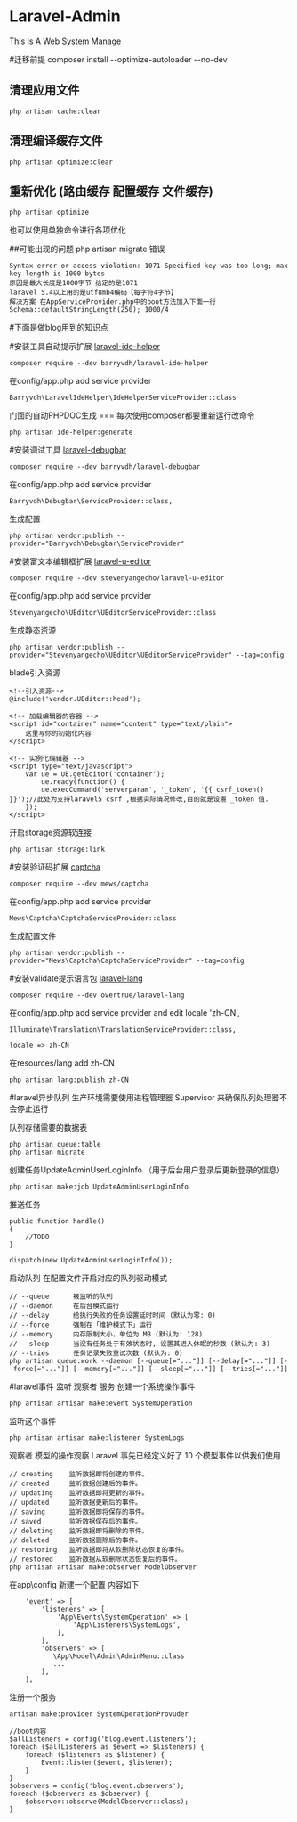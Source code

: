 # Laravel-Admin 
This Is A Web System Manage

#迁移前提
    composer install --optimize-autoloader --no-dev
    
## 清理应用文件 
    php artisan cache:clear
    
## 清理编译缓存文件 
    php artisan optimize:clear
    
## 重新优化 (路由缓存 配置缓存 文件缓存)
    php artisan optimize

也可以使用单独命令进行各项优化


##可能出现的问题
php artisan migrate 错误

    Syntax error or access violation: 1071 Specified key was too long; max key length is 1000 bytes
    原因是最大长度是1000字节 给定的是1071 
    laravel 5.4以上用的是utf8mb4编码【每字符4字节】 
    解决方案 在AppServiceProvider.php中的boot方法加入下面一行
    Schema::defaultStringLength(250); 1000/4
     
#下面是做blog用到的知识点

#安装工具自动提示扩展
[laravel-ide-helper](https://github.com/barryvdh/laravel-ide-helper)

    composer require --dev barryvdh/laravel-ide-helper
    
在config/app.php add service provider

    Barryvdh\LaravelIdeHelper\IdeHelperServiceProvider::class
    
门面的自动PHPDOC生成 === 每次使用composer都要重新运行改命令

    php artisan ide-helper:generate

#安装调试工具
[laravel-debugbar](https://github.com/barryvdh/laravel-debugbar)

    composer require --dev barryvdh/laravel-debugbar 
    
在config/app.php add service provider
    
    Barryvdh\Debugbar\ServiceProvider::class,
    
生成配置

    php artisan vendor:publish --provider="Barryvdh\Debugbar\ServiceProvider"

#安装富文本编辑框扩展
[laravel-u-editor](https://github.com/stevenyangecho/laravel-u-editor)

    composer require --dev stevenyangecho/laravel-u-editor

在config/app.php add service provider

    Stevenyangecho\UEditor\UEditorServiceProvider::class

生成静态资源
    
    php artisan vendor:publish --provider="Stevenyangecho\UEditor\UEditorServiceProvider" --tag=config

blade引入资源
    
    <!--引入资源-->
    @include('vendor.UEditor::head');
    
    <!-- 加载编辑器的容器 -->
    <script id="container" name="content" type="text/plain">
        这里写你的初始化内容
    </script>
    
    <!-- 实例化编辑器 -->
    <script type="text/javascript">
        var ue = UE.getEditor('container');
            ue.ready(function() {
            ue.execCommand('serverparam', '_token', '{{ csrf_token() }}');//此处为支持laravel5 csrf ,根据实际情况修改,目的就是设置 _token 值.    
        });
    </script>
    
开启storage资源软连接  
    
    php artisan storage:link 
    
#安装验证码扩展
[captcha](https://github.com/mewebstudio/captcha)

    composer require --dev mews/captcha

在config/app.php add service provider

    Mews\Captcha\CaptchaServiceProvider::class
    
生成配置文件

    php artisan vendor:publish --provider="Mews\Captcha\CaptchaServiceProvider" --tag=config

#安装validate提示语言包
[laravel-lang](https://github.com/overtrue/laravel-lang)

    composer require --dev overtrue/laravel-lang

在config/app.php add service provider  and edit locale  'zh-CN',
    
    Illuminate\Translation\TranslationServiceProvider::class,
    
    locale => zh-CN
    
在resources/lang add zh-CN

    php artisan lang:publish zh-CN
    
#laravel异步队列
生产环境需要使用进程管理器 Supervisor 来确保队列处理器不会停止运行

队列存储需要的数据表

    php artisan queue:table
    php artisan migrate
    
创建任务UpdateAdminUserLoginInfo （用于后台用户登录后更新登录的信息）

    php artisan make:job UpdateAdminUserLoginInfo
      
推送任务
    
    public function handle()
    {
        //TODO
    }
    
    dispatch(new UpdateAdminUserLoginInfo());
    
启动队列 
   在配置文件开启对应的队列驱动模式
   
    // --queue      被监听的队列
    // --daemon     在后台模式运行
    // --delay      给执行失败的任务设置延时时间 (默认为零: 0)
    // --force      强制在「维护模式下」运行
    // --memory     内存限制大小，单位为 MB (默认为: 128)
    // --sleep      当没有任务处于有效状态时, 设置其进入休眠的秒数 (默认为: 3)
    // --tries      任务记录失败重试次数 (默认为: 0)
    php artisan queue:work --daemon [--queue[="..."]] [--delay[="..."]] [--force[="..."]] [--memory[="..."]] [--sleep[="..."]] [--tries[="..."]] 


#laravel事件 监听 观察者 服务
创建一个系统操作事件
    
    php artisan artisan make:event SystemOperation 
    
监听这个事件
    
    php artisan artisan make:listener SystemLogs 
    
观察者 模型的操作观察
Laravel 事先已经定义好了 10 个模型事件以供我们使用

    // creating    监听数据即将创建的事件。
    // created     监听数据创建后的事件。
    // updating    监听数据即将更新的事件。
    // updated     监听数据更新后的事件。
    // saving      监听数据即将保存的事件。
    // saved       监听数据保存后的事件。
    // deleting    监听数据即将删除的事件。
    // deleted     监听数据删除后的事件。
    // restoring   监听数据即将从软删除状态恢复的事件。
    // restored    监听数据从软删除状态恢复后的事件。
    php artisan artisan make:observer ModelObserver 
 
在app\config 新建一个配置  内容如下

        'event' => [
            'listeners' => [
                'App\Events\SystemOperation' => [
                    'App\Listeners\SystemLogs',
                ],
            ],
            'observers' => [
               \App\Model\Admin\AdminMenu::class
               ...
            ],
        ],
        
注册一个服务

    artisan make:provider SystemOperationProvuder
    
    //boot内容
    $allListeners = config('blog.event.listeners');
    foreach ($allListeners as $event => $listeners) {
        foreach ($listeners as $listener) {
            Event::listen($event, $listener);
        }
    }
    $observers = config('blog.event.observers');
    foreach ($observers as $observer) {
        $observer::observe(ModelObserver::class);
    }
     
    

